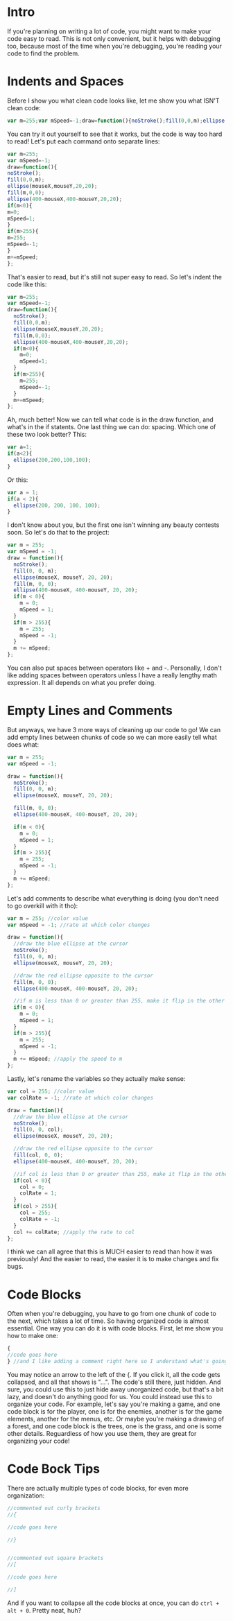 # Intro
If you're planning on writing a lot of code, you might want to make your code easy to read. This is not only convenient, but it helps with debugging too, because most of the time when you're debugging, you're reading your code to find the problem.

# Indents and Spaces
Before I show you what clean code looks like, let me show you what ISN'T clean code:
```js
var m=255;var mSpeed=-1;draw=function(){noStroke();fill(0,0,m);ellipse(mouseX,mouseY,20,20);fill(m,0,0);ellipse(400-mouseX,400-mouseY,20,20);if(m<0){m=0;mSpeed=1;}if(m>255){m=255;mSpeed=-1;}m+=mSpeed;};
```
You can try it out yourself to see that it works, but the code is way too hard to read! Let's put each command onto separate lines:
```js
var m=255;
var mSpeed=-1;
draw=function(){
noStroke();
fill(0,0,m);
ellipse(mouseX,mouseY,20,20);
fill(m,0,0);
ellipse(400-mouseX,400-mouseY,20,20);
if(m<0){
m=0;
mSpeed=1;
}
if(m>255){
m=255;
mSpeed=-1;
}
m+=mSpeed;
};
```
That's easier to read, but it's still not super easy to read. So let's indent the code like this:
```js
var m=255;
var mSpeed=-1;
draw=function(){
  noStroke();
  fill(0,0,m);
  ellipse(mouseX,mouseY,20,20);
  fill(m,0,0);
  ellipse(400-mouseX,400-mouseY,20,20);
  if(m<0){
    m=0;
    mSpeed=1;
  }
  if(m>255){
    m=255;
    mSpeed=-1;
  }
  m+=mSpeed;
};
```
Ah, much better! Now we can tell what code is in the draw function, and what's in the if statents. One last thing we can do: spacing. Which one of these two look better? This:
```js
var a=1;
if(a<2){
  ellipse(200,200,100,100);
}
```
Or this:
```js
var a = 1;
if(a < 2){
  ellipse(200, 200, 100, 100);
}
```
I don't know about you, but the first one isn't winning any beauty contests soon. So let's do that to the project:
```js
var m = 255;
var mSpeed = -1;
draw = function(){
  noStroke();
  fill(0, 0, m);
  ellipse(mouseX, mouseY, 20, 20);
  fill(m, 0, 0);
  ellipse(400-mouseX, 400-mouseY, 20, 20);
  if(m < 0){
    m = 0;
    mSpeed = 1;
  }
  if(m > 255){
    m = 255;
    mSpeed = -1;
  }
  m += mSpeed;
};
```
You can also put spaces between operators like + and -. Personally, I don't like adding spaces between operators unless I have a really lengthy math expression. It all depends on what you prefer doing.

# Empty Lines and Comments
But anyways, we have 3 more ways of cleaning up our code to go! We can add empty lines between chunks of code so we can more easily tell what does what:
```js
var m = 255;
var mSpeed = -1;

draw = function(){
  noStroke();
  fill(0, 0, m);
  ellipse(mouseX, mouseY, 20, 20);

  fill(m, 0, 0);
  ellipse(400-mouseX, 400-mouseY, 20, 20);

  if(m < 0){
    m = 0;
    mSpeed = 1;
  }
  if(m > 255){
    m = 255;
    mSpeed = -1;
  }
  m += mSpeed;
};
```
Let's add comments to describe what everything is doing (you don't need to go overkill with it tho):
```js
var m = 255; //color value
var mSpeed = -1; //rate at which color changes

draw = function(){
  //draw the blue ellipse at the cursor
  noStroke();
  fill(0, 0, m);
  ellipse(mouseX, mouseY, 20, 20);

  //draw the red ellipse opposite to the cursor
  fill(m, 0, 0);
  ellipse(400-mouseX, 400-mouseY, 20, 20);

  //if m is less than 0 or greater than 255, make it flip in the other direction.
  if(m < 0){
    m = 0;
    mSpeed = 1;
  }
  if(m > 255){
    m = 255;
    mSpeed = -1;
  }
  m += mSpeed; //apply the speed to m
};
```
Lastly, let's rename the variables so they actually make sense:
```js
var col = 255; //color value
var colRate = -1; //rate at which color changes

draw = function(){
  //draw the blue ellipse at the cursor
  noStroke();
  fill(0, 0, col);
  ellipse(mouseX, mouseY, 20, 20);

  //draw the red ellipse opposite to the cursor
  fill(col, 0, 0);
  ellipse(400-mouseX, 400-mouseY, 20, 20);

  //if col is less than 0 or greater than 255, make it flip in the other direction.
  if(col < 0){
    col = 0;
    colRate = 1;
  }
  if(col > 255){
    col = 255;
    colRate = -1;
  }
  col += colRate; //apply the rate to col
};
```
I think we can all agree that this is MUCH easier to read than how it was previously! And the easier to read, the easier it is to make changes and fix bugs.

# Code Blocks
Often when you're debugging, you have to go from one chunk of code to the next, which takes a lot of time. So having organized code is almost essential. One way you can do it is with code blocks. First, let me show you how to make one:
```js
{
//code goes here
} //and I like adding a comment right here so I understand what's going on the inside
```
You may notice an arrow to the left of the {. If you click it, all the code gets collapsed, and all that shows is "...". The code's still there, just hidden. And sure, you could use this to just hide away unorganized code, but that's a bit lazy, and doesn't do anything good for us. You could instead use this to organize your code. For example, let's say you're making a game, and one code block is for the player, one is for the enemies, another is for the game elements, another for the menus, etc. Or maybe you're making a drawing of a forest, and one code block is the trees, one is the grass, and one is some other details. Reguardless of how you use them, they are great for organizing your code!

# Code Bock Tips
There are actually multiple types of code blocks, for even more organization:
```js
//commented out curly brackets
//{

//code goes here

//}


//commented out square brackets
//[

//code goes here

//]
```

And if you want to collapse all the code blocks at once, you can do `ctrl + alt + 0`. Pretty neat, huh?

